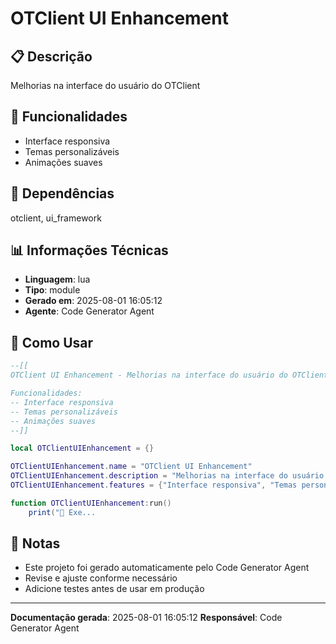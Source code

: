 # OTClient UI Enhancement

## 📋 Descrição

Melhorias na interface do usuário do OTClient

## 🎯 Funcionalidades

- Interface responsiva
- Temas personalizáveis
- Animações suaves

## 🔗 Dependências

otclient, ui_framework

## 📊 Informações Técnicas

- **Linguagem**: lua
- **Tipo**: module
- **Gerado em**: 2025-08-01 16:05:12
- **Agente**: Code Generator Agent

## 🔧 Como Usar

```lua
--[[
OTClient UI Enhancement - Melhorias na interface do usuário do OTClient

Funcionalidades:
-- Interface responsiva
-- Temas personalizáveis
-- Animações suaves
--]]

local OTClientUIEnhancement = {}

OTClientUIEnhancement.name = "OTClient UI Enhancement"
OTClientUIEnhancement.description = "Melhorias na interface do usuário do OTClient"
OTClientUIEnhancement.features = {"Interface responsiva", "Temas personalizáveis", "Animações suaves"}

function OTClientUIEnhancement:run()
    print("🚀 Exe...
```

## 📝 Notas

- Este projeto foi gerado automaticamente pelo Code Generator Agent
- Revise e ajuste conforme necessário
- Adicione testes antes de usar em produção

---

**Documentação gerada**: 2025-08-01 16:05:12
**Responsável**: Code Generator Agent
